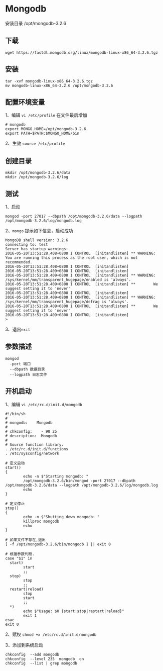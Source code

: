 # Mongodb

安装目录 /opt/mongodb-3.2.6

## 下载
`wget https://fastdl.mongodb.org/linux/mongodb-linux-x86_64-3.2.6.tgz`

## 安装
```
tar -xvf mongodb-linux-x86_64-3.2.6.tgz
mv mongodb-linux-x86_64-3.2.6 /opt/mongodb-3.2.6
```

## 配置环境变量
1、编辑 `vi /etc/profile` 在文件最后增加 <br>
```
# mongodb
export MONGO_HOME=/opt/mongodb-3.2.6
export PATH=$PATH:$MONGO_HOME/bin
```
2、生效 `source /etc/profile`

## 创建目录
```
mkdir /opt/mongodb-3.2.6/data
mkdir /opt/mongodb-3.2.6/log
```

## 测试
1、启动 
```
mongod -port 27017 --dbpath /opt/mongodb-3.2.6/data --logpath /opt/mongodb-3.2.6/log/mongodb.log
```
2、`mongo` 提示如下信息，启动成功 <br>
```
MongoDB shell version: 3.2.6
connecting to: test
Server has startup warnings: 
2016-05-20T13:51:28.408+0800 I CONTROL  [initandlisten] ** WARNING: You are running this process as the root user, which is not recommended.
2016-05-20T13:51:28.408+0800 I CONTROL  [initandlisten] 
2016-05-20T13:51:28.409+0800 I CONTROL  [initandlisten] 
2016-05-20T13:51:28.409+0800 I CONTROL  [initandlisten] ** WARNING: /sys/kernel/mm/transparent_hugepage/enabled is 'always'.
2016-05-20T13:51:28.409+0800 I CONTROL  [initandlisten] **        We suggest setting it to 'never'
2016-05-20T13:51:28.409+0800 I CONTROL  [initandlisten] 
2016-05-20T13:51:28.409+0800 I CONTROL  [initandlisten] ** WARNING: /sys/kernel/mm/transparent_hugepage/defrag is 'always'.
2016-05-20T13:51:28.409+0800 I CONTROL  [initandlisten] **        We suggest setting it to 'never'
2016-05-20T13:51:28.409+0800 I CONTROL  [initandlisten] 
> 
```
3、退出`exit`

## 参数描述
```
mongod
  -port 端口
  --dbpath 数据目录
  --logpath 日志文件
```


## 开机启动
1、编辑 `vi /etc/rc.d/init.d/mongodb`

```
#!/bin/sh
#
# mongodb:    Mongodb
#
# chkconfig:    - 90 25 
# description:  Mongodb
#
# Source function library.
. /etc/rc.d/init.d/functions
. /etc/sysconfig/network
 
# 定义启动
start() 
{
        echo -n $"Starting mongodb: "
        /opt/mongodb-3.2.6/bin/mongod -port 27017 --dbpath /opt/mongodb-3.2.6/data --logpath /opt/mongodb-3.2.6/log/mongodb.log
        echo
}

# 定义停止
stop() 
{
        echo -n $"Shutting down mongodb: "
        killproc mongodb 
        echo
}

# 如果文件不存在,退出
[ -f /opt/mongodb-3.2.6/bin/mongodb ] || exit 0
 
# 根据参数判断.
case "$1" in
  start)
        start
        ;;
  stop)
        stop
        ;;
  restart|reload)
        stop
        start
        ;;
  *)
        echo $"Usage: $0 {start|stop|restart|reload}"
        exit 1
esac
exit 0
```

2、赋权 `chmod +x /etc/rc.d/init.d/mongodb`

3、添加到系统启动
```
chkconfig  --add mongodb
chkconfig  --level 235  mongodb  on
chkconfig  --list | grep mongodb
```

